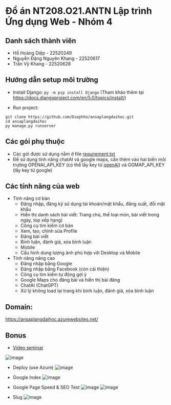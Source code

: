 # Đồ án NT208.O21.ANTN Lập trình Ứng dụng Web - Nhóm 4
## Danh sách thành viên
- Hồ Hoàng Diệp - 22520249
- Nguyễn Đặng Nguyên Khang - 22520617
- Trần Vỹ Khang - 22520628

## Hướng dẫn setup môi trường

- Install Django: ``` py -m pip install Django ``` (Tham khảo thêm tại https://docs.djangoproject.com/en/5.0/topics/install/)

- Run project:

```
git clone https://github.com/Diephho/ansaplangdaihoc.git
cd ansaplangdaihoc
py manage.py runserver
```
## Các gói phụ thuộc
- Các gói được sử dụng nằm ở file [requirement.txt](./requirement.txt)
- Để sử dụng tính năng chatAI và google maps, cần thêm vào hai biến môi trường OPENAI_API_KEY (có thể lấy key từ [openAI](https://openai.com/)) và GGMAP_API_KEY (lấy key từ google)

## Các tính năng của web
- Tính năng cơ bản
  - Đăng nhập, đăng ký sử dụng tài khoản/mật khẩu, đăng xuất, đổi mật khẩu
  - Hiển thị danh sách bài viết: Trang chủ, thể loại món, bài viết trong ngày, top xếp hạng)
  - Công cụ tìm kiếm cơ bản
  - Xem, tạo, chỉnh sửa Profile
  - Đăng bài viết
  - Bình luận, đánh giá, xóa bình luận
  - Mobile
  - Cấu hình dung lượng ảnh phù hợp với Desktop và Mobile
- Tính năng nâng cao
  - Đăng nhập bằng Google
  - Đăng nhập bằng Facebook (còn cải thiện)
  - Công cụ tìm kiếm tự động gợi ý
  - Google Maps cho đăng bài và hiển thị bài đăng
  - ChatAI (ChatGPT)
  - Xử lý không load lại trang khi bình luận, đánh giá, xóa bình luận

## Domain:
https://ansaplangdaihoc.azurewebsites.net/

## Bonus
- [Video seminar](https://www.youtube.com/watch?v=yKTFv3F8op4&t=31s)

![image](https://github.com/Diephho/WEB_WORK/assets/126962960/ead74163-8d18-4536-b34b-b554c0d3c792)

- Deploy (use Azure)
![image](https://github.com/Diephho/WEB_WORK/assets/126962960/7da5d631-7820-4198-aa4b-791881c15e39)

- Google Index
![image](https://github.com/Diephho/WEB_WORK/assets/126962960/66ae599f-39dd-494d-8e11-1ae1e5b8c5a9)

- Google Page Speed & SEO Test
![image](https://github.com/Diephho/WEB_WORK/assets/126962960/d5a80288-aefc-4b3d-96d0-9bf2e2082443)
![image](https://github.com/Diephho/WEB_WORK/assets/126962960/60f5b3e2-1d55-4bfd-aa18-26a57c7cf8f2)

- Slug
![image](https://github.com/Diephho/WEB_WORK/assets/126962960/2ce6b1e6-c93b-4776-a326-16bc96bb8ef9)



